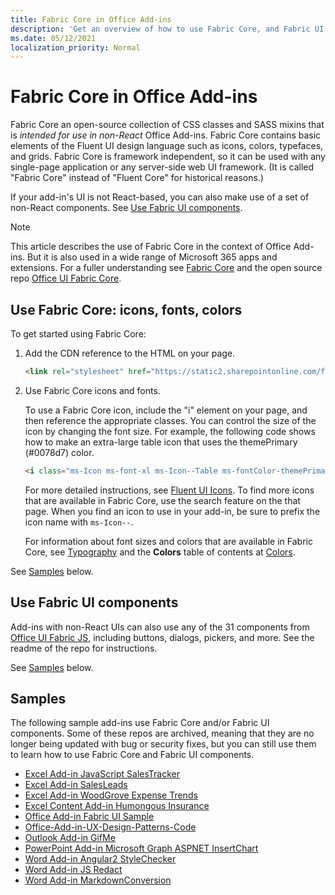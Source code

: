 ```yaml
---
title: Fabric Core in Office Add-ins 
description: 'Get an overview of how to use Fabric Core, and Fabric UI components in Office Add-ins.'
ms.date: 05/12/2021
localization_priority: Normal
---
```


# Fabric Core in Office Add-ins

Fabric Core an open-source collection of CSS classes and SASS mixins that is *intended for use in non-React* Office Add-ins. Fabric Core contains basic elements of the Fluent UI design language such as icons, colors, typefaces, and grids. Fabric Core is framework independent, so it can be used with any single-page application or any server-side web UI framework. (It is called "Fabric Core" instead of "Fluent Core" for historical reasons.)

If your add-in's UI is not React-based, you can also make use of a set of non-React components. See [Use Fabric UI components](#use-fabric-ui-components).

> [!NOTE]
> This article describes the use of Fabric Core in the context of Office Add-ins. But it is also used in a wide range of Microsoft 365 apps and extensions. For a fuller understanding see [Fabric Core](https://developer.microsoft.com/en-us/fluentui#/get-started/web#fabric-core) and the open source repo [Office UI Fabric Core](https://github.com/OfficeDev/office-ui-fabric-core).

## Use Fabric Core: icons, fonts, colors

To get started using Fabric Core:

1. Add the CDN reference to the HTML on your page.  

    ```html
    <link rel="stylesheet" href="https://static2.sharepointonline.com/files/fabric/office-ui-fabric-core/9.6.1/css/fabric.min.css">
    ```

2. Use Fabric Core icons and fonts.

    To use a Fabric Core icon, include the "i" element on your page, and then reference the appropriate classes. You can control the size of the icon by changing the font size. For example, the following code shows how to make an extra-large table icon that uses the themePrimary (#0078d7) color.

    ```html
    <i class="ms-Icon ms-font-xl ms-Icon--Table ms-fontColor-themePrimary"></i>
    ```

    For more detailed instructions, see [Fluent UI Icons](https://developer.microsoft.com/fluentui#/styles/web/icons). To find more icons that are available in Fabric Core, use the search feature on the that page. When you find an icon to use in your add-in, be sure to prefix the icon name with `ms-Icon--`.

    For information about font sizes and colors that are available in Fabric Core, see [Typography](https://developer.microsoft.com/fluentui#/styles/web/typography) and the **Colors** table of contents at [Colors](https://developer.microsoft.com/fluentui#/styles/web/colors).

See [Samples](#samples) below.

## Use Fabric UI components

Add-ins with non-React UIs can also use any of the 31 components from [Office UI Fabric JS](https://github.com/OfficeDev/office-ui-fabric-js), including buttons, dialogs, pickers, and more. See the readme of the repo for instructions.

See [Samples](#samples) below.

## Samples

The following sample add-ins use Fabric Core and/or Fabric UI components. Some of these repos are archived, meaning that they are no longer being updated with bug or security fixes, but you can still use them to learn how to use Fabric Core and Fabric UI components.

- [Excel Add-in JavaScript SalesTracker](https://github.com/OfficeDev/Excel-Add-in-JavaScript-SalesTracker)
- [Excel Add-in SalesLeads](https://github.com/OfficeDev/Excel-Add-in-SalesLeads)
- [Excel Add-in WoodGrove Expense Trends](https://github.com/OfficeDev/Excel-Add-in-WoodGrove-Expense-Trends)
- [Excel Content Add-in Humongous Insurance](https://github.com/OfficeDev/Excel-Content-Add-in-Humongous-Insurance)
- [Office Add-in Fabric UI Sample](https://github.com/OfficeDev/Office-Add-in-Fabric-UI-Sample)
- [Office-Add-in-UX-Design-Patterns-Code](https://github.com/OfficeDev/Office-Add-in-UX-Design-Patterns-Code)
- [Outlook Add-in GifMe](https://github.com/OfficeDev/Outlook-Add-in-GifMe)
- [PowerPoint Add-in Microsoft Graph ASPNET InsertChart](https://github.com/OfficeDev/PowerPoint-Add-in-Microsoft-Graph-ASPNET-InsertChart)
- [Word Add-in Angular2 StyleChecker](https://github.com/OfficeDev/Word-Add-in-Angular2-StyleChecker)
- [Word Add-in JS Redact](https://github.com/OfficeDev/Word-Add-in-JS-Redact)
- [Word Add-in MarkdownConversion](https://github.com/OfficeDev/Word-Add-in-MarkdownConversion)